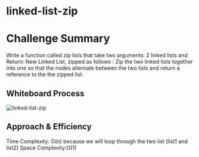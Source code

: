 # linked-list-zip

# Challenge Summary

Write a function called zip lists that  take two arguments: 2 linked lists and Return: New Linked List, zipped as follows :
Zip the two linked lists together into one so that the nodes alternate between the two lists and return a reference to the the zipped list.

## Whiteboard Process

![linked-list-zip](https://user-images.githubusercontent.com/90922969/159096233-9d8d36fc-b163-4261-baf4-3aa3f88ecf11.jpg)

## Approach & Efficiency

Time Complexity: O(n) because we will loop through the two list (list1 and list2)
Space Complexity:O(1) 

